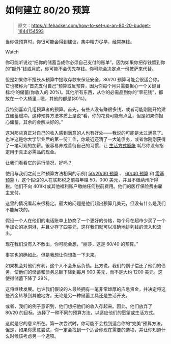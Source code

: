 # 如何建立 80/20 预算

> 原文：<https://lifehacker.com/how-to-set-up-an-80-20-budget-1844154593>

当你做预算时，你很可能会得到建议，集中精力尽早、经常存钱。

Watch

你可能听说过“把你的储蓄当成你必须自己支付的账单”。因为如果你把存钱留到你的“额外”钱或月底，你可能不会优先存钱。你可能会决定点一份披萨来代替。

但是如果你不擅长从预算中提取存款来保证安全，80/20 预算可能会很适合你。它也被称为“首先支付自己”预算或反预算，因为你每个月只需要担心一个关键目标:你的储蓄(你收入的 20%)。其他所有东西，从你的必需品到你的“零花钱”，都放在一个大桶里...嗯，其他的都是(80%)。

我特别喜欢几组预算者的预算。首先，有些人没有赚很多钱，或者可能刚刚开始建立储蓄缓冲。这种预算方法本质上是说“看，你的花费可能有点乱，但是如果你担心储蓄，其余的会解决好的。”

这对那些真正对自己的收入感到满意的人也有好处——我说的可能是太过满意了。也许这是你大学毕业后的第一份工作，你最近还清了一大笔债务，或者你刚刚获得了一笔可观的加薪。很容易养成善待自己的习惯，让 [生活方式膨胀](https://twocents.lifehacker.com/calculate-your-personal-inflation-rate-to-keep-lifestyl-1765036100) 耗尽你没有指定用于真正必需品的现金。

让我们看看它的运行情况，好吗？

使用与我们之前三种预算方法相同的示例( [50/20/30 预算](https://twocents.lifehacker.com/how-to-set-up-a-50-20-30-budget-1843889336) 、 [60/40 预算](https://twocents.lifehacker.com/how-to-set-up-a-60-40-budget-1843985810?rev=1592426261405) 和 [零基预算](https://twocents.lifehacker.com/how-to-set-up-a-zero-based-budget-1844071656) )，这个假设的人在联邦税之前每年赚 50，000 美元，并且不缴纳州所得税。他们不向 401(k)或其他福利账户缴纳任何税前费用。他们的医疗保险费由雇主支付。

这里的情况看起来很稳定。最大的问题是他们超出预算几美元，但没有什么是我们不能解决的。

假设一个人在他们的电话账单上协商了一个更好的价格，每个月在超市少买了一个半加仑的冰淇淋，并且少存了四美元，这样我们就可以准确地排列钱的流入和流出。

现在我们没有入不敷出，你可能会想，“丽莎，这是 60/40 的预算。”

事实也的确如此。但是我想让你想象一下未来。

如果机会对他们有利，这个人不会永远负债。比方说，我们的例子偿还了他们的债务，使他们的储蓄和债务总额下降到每月 900 美元，而不是大约 1200 美元。这使得储蓄下降了 29%。

这将继续发展。也许我们假设的人最终拥有一笔非常雄厚的应急资金，并决定将这些资金转移到其他地方，无论是另一种储蓄工具还是生活开支。

或者，我们的例子意识到，他们想把他们的收入存起来。因此，他们放弃了 80/20 的目标，选择了一种不同的预算方法，以适应他们的愿望或生活方式。

这就是它的意义所在。第一次尝试时，你可能不会找到适合你的“完美”预算方法。但是，如果你愿意尝试，你一定会找到一个适合你现在需要的选项，并让你知道什么时候该考虑另一个选项。